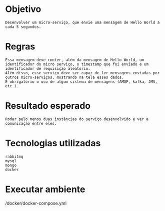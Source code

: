 # Objetivo
    Desenvolver um micro-serviço, que envie uma mensagem de Hello World a cada 5 segundos. 

# Regras
    Essa mensagem deve conter, além da mensagem de Hello World, um identificador do micro serviço, o timestamp que foi enviado e um identificador de requisição aleatório. 
    Além disso, esse serviço deve ser capaz de ler mensagens enviadas por outros micro-serviços, mostrando na tela esses dados. 
    É obrigatório o uso de algum sistema de mensagens (AMQP, kafka, JMS, etc.). 
# Resultado esperado
    Rodar pelo menos duas instâncias do serviço desenvolvido e ver a comunicação entre eles.


# Tecnologias utilizadas
    rabbitmq
    mysql
    mongo
    docker

# Executar ambiente 
  /docker/docker-compose.yml
